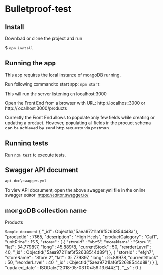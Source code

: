 # Bulletproof-test

## Install

Download or clone the project and run 

$ `npm install`

## Running the app

This app requires the local instance of mongoDB running.

Run following command to start app: 
`npm start`

This will run the server listening on localhost:3000

Open the Front End from a browser with URL: 
http://localhost:3000  or http://localhost:3000/products

Currently the Front End allows to populate only few fields while creating or updating a product. However, populating all fields in the product schema can be achieved by send 
http requests via postman.

## Running tests

Run `npm test` to execute tests.

## Swagger API document 

`api-doc\swagger.yml`

To view API docsument, open the above swagger.yml file in the online swagger editor: 
https://editor.swagger.io/ 

## mongoDB collection name

Products

`Sample document` 
{
    "_id" : ObjectId("5aea97211af6f52638544d8a"),
    "productId" : 7865,
    "description" : "High Heels",
    "productCategory" : "Cat1",
    "unitPrice" : 15.5,
    "stores" : [ 
        {
            "storeId" : "abc5",
            "storeName" : "Store 1",
            "lat" : 34.779897,
            "long" : 45.88978,
            "currentStock" : 50,
            "reorderLavel" : 40,
            "_id" : ObjectId("5aea97211af6f52638544d89")
        }, 
        {
            "storeId" : "efgh7",
            "storeName" : "Store 2",
            "lat" : 35.779897,
            "long" : 55.88978,
            "currentStock" : 50,
            "reorderLavel" : 40,
            "_id" : ObjectId("5aea97211af6f52638544d88")
        }
    ],
    "updated_date" : ISODate("2018-05-03T04:59:13.644Z"),
    "__v" : 0
}

